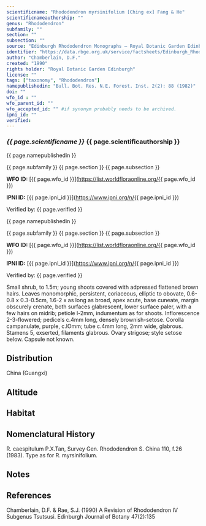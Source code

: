 ```yaml
---
scientificname: "Rhododendron myrsinifolium [Ching ex] Fang & He"
scientificnameauthorship: ""
genus: "Rhododendron"
subfamily: ""
section: ""
subsection: ""
source: "Edinburgh Rhododendron Monographs – Royal Botanic Garden Edinburgh"
identifier: "https://data.rbge.org.uk/service/factsheets/Edinburgh_Rhododendron_Monographs.xhtml"
author: "Chamberlain, D.F."
created: "1990"
rights holder: "Royal Botanic Garden Edinburgh"
license: ""
tags: ["taxonomy", "Rhododendron"]
namepublishedin: "Bull. Bot. Res. N.E. Forest. Inst. 2(2): 88 (1982)"
doi: ""
wfo_id : ""
wfo_parent_id: ""
wfo_accepted_id: "" #if synonym probably needs to be archived.                      
ipni_id: ""
verified:
---
```

### _{{ page.scientificname }}_ {{ page.scientificauthorship }}
 {{ page.namepublishedin }}

{{ page.subfamily }} {{ page.section }} {{ page.subsection }}

**WFO ID:** [{{ page.wfo_id }}](https://list.worldfloraonline.org/{{ page.wfo_id }})

**IPNI ID:** [{{ page.ipni_id }}](https://www.ipni.org/n/{{ page.ipni_id }})

Verified by: {{ page.verified }}

 {{ page.namepublishedin }}

{{ page.subfamily }} {{ page.section }} {{ page.subsection }}

**WFO ID:** [{{ page.wfo_id }}](https://list.worldfloraonline.org/{{ page.wfo_id }})

**IPNI ID:** [{{ page.ipni_id }}](https://www.ipni.org/n/{{ page.ipni_id }})

Verified by: {{ page.verified }}



Small shrub, to 1.5m; young shoots covered with adpressed flattened brown hairs. Leaves monomorphic, persistent, coriaceous, elliptic to obovate, 0.6-0.8 x 0.3-0.5cm, 1.6-2 x as long as broad, apex acute, base cuneate, margin obscurely crenate, both surfaces glabrescent, lower surface paler, with a few hairs on midrib; petiole l-2mm, indumentum as for shoots. Inflorescence 2-3-flowered; pedicels c.4mm long, densely brownish-setose. Corolla campanulate, purple, c.lOmm; tube c.4mm long, 2mm wide, glabrous. Stamens 5, exserted, filaments glabrous. Ovary strigose; style setose below. Capsule not known.

## Distribution
China (Guangxi)

## Altitude


## Habitat


## Nomenclatural History
R. caespitulum P.X.Tan, Survey Gen. Rhododendron S. China 110, f.26 (1983). Type as for R. myrsinifolium.
                       
## Notes


## References

Chamberlain, D.F. & Rae, S.J. (1990) A Revision of Rhododendron IV Subgenus Tsutsusi. Edinburgh Journal of Botany 47(2):135
